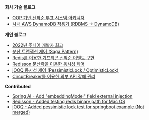 **회사 기술 블로그**
 
 + [OOP 기반 선착순 투표 시스템 아키텍처](https://zuminternet.github.io/vote-architecture/)
 + [사내 AWS DynamoDB 적용기 (RDBMS -> DynamoDB)](https://zuminternet.github.io/DynamoDB)

**개인 블로그**

 + [2022년 주니어 개발자 회고](https://velog.io/@hgs-study/2022-log)
 + [분산 트랜잭션 제어 (Saga Pattern)](https://velog.io/@hgs-study/saga-1)
 + [Redis를 이용한 기프티콘 선착순 이벤트 구현](https://velog.io/@hgs-study/redis-sorted-set)
 + [Redisson 분산락을 이용한 동시성 제어](https://velog.io/@hgs-study/redisson-distributed-lock)
 + [jOOQ 동시성 제어 (PessimisticLock / OptimisticLock)](https://velog.io/@hgs-study/jOOQ-Concurrency-Controll)
 + [CircuitBreaker를 이용한 외부 API 장애 관리](https://velog.io/@hgs-study/CircuitBreaker)

**Contributed**
 
 + [Spring AI - Add "embeddingModel" field external injection](https://github.com/spring-projects-experimental/spring-ai/pull/13)
 + [Redisson - Added testing redis binary path for Mac OS](https://github.com/redisson/redisson/pull/4655)
 + [jOOQ - Added pessimistic lock test for springboot example (Not merged)](https://github.com/jOOQ/jOOQ/pull/14433)

